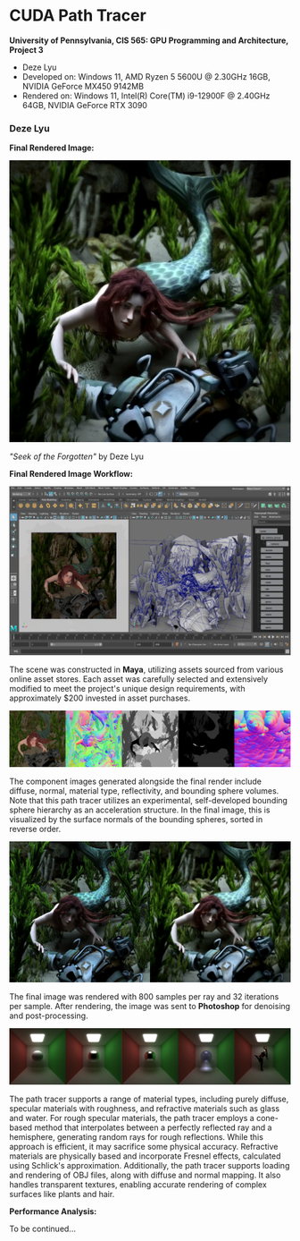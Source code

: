 CUDA Path Tracer
================

**University of Pennsylvania, CIS 565: GPU Programming and Architecture, Project 3**

* Deze Lyu
* Developed on: Windows 11, AMD Ryzen 5 5600U @ 2.30GHz 16GB, NVIDIA GeForce MX450 9142MB
* Rendered on: Windows 11, Intel(R) Core(TM) i9-12900F @ 2.40GHz 64GB, NVIDIA GeForce RTX 3090

### Deze Lyu

**Final Rendered Image:**

![](img/image0.png)

*"Seek of the Forgotten"* by Deze Lyu

**Final Rendered Image Workflow:**

![](img/image1.png)

The scene was constructed in **Maya**, utilizing assets sourced from various online asset stores. Each asset was carefully selected and extensively modified to meet the project's unique design requirements, with approximately $200 invested in asset purchases.

![](img/image2.png)

The component images generated alongside the final render include diffuse, normal, material type, reflectivity, and bounding sphere volumes. Note that this path tracer utilizes an experimental, self-developed bounding sphere hierarchy as an acceleration structure. In the final image, this is visualized by the surface normals of the bounding spheres, sorted in reverse order.

![](img/image3.png)

The final image was rendered with 800 samples per ray and 32 iterations per sample. After rendering, the image was sent to **Photoshop** for denoising and post-processing.

![](img/image4.png)

The path tracer supports a range of material types, including purely diffuse, specular materials with roughness, and refractive materials such as glass and water. For rough specular materials, the path tracer employs a cone-based method that interpolates between a perfectly reflected ray and a hemisphere, generating random rays for rough reflections. While this approach is efficient, it may sacrifice some physical accuracy. Refractive materials are physically based and incorporate Fresnel effects, calculated using Schlick's approximation. Additionally, the path tracer supports loading and rendering of OBJ files, along with diffuse and normal mapping. It also handles transparent textures, enabling accurate rendering of complex surfaces like plants and hair.

**Performance Analysis:** 

To be continued...
